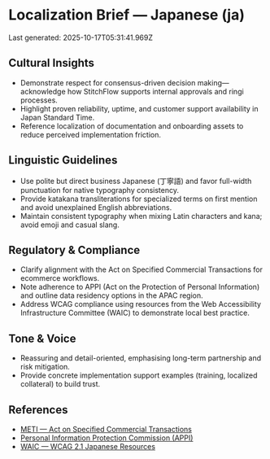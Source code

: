 # Localization Brief — Japanese (ja)

Last generated: 2025-10-17T05:31:41.969Z
## Cultural Insights

- Demonstrate respect for consensus-driven decision making—acknowledge how StitchFlow supports internal approvals and ringi processes.
- Highlight proven reliability, uptime, and customer support availability in Japan Standard Time.
- Reference localization of documentation and onboarding assets to reduce perceived implementation friction.

## Linguistic Guidelines

- Use polite but direct business Japanese (丁寧語) and favor full-width punctuation for native typography consistency.
- Provide katakana transliterations for specialized terms on first mention and avoid unexplained English abbreviations.
- Maintain consistent typography when mixing Latin characters and kana; avoid emoji and casual slang.

## Regulatory & Compliance

- Clarify alignment with the Act on Specified Commercial Transactions for ecommerce workflows.
- Note adherence to APPI (Act on the Protection of Personal Information) and outline data residency options in the APAC region.
- Address WCAG compliance using resources from the Web Accessibility Infrastructure Committee (WAIC) to demonstrate local best practice.

## Tone & Voice

- Reassuring and detail-oriented, emphasising long-term partnership and risk mitigation.
- Provide concrete implementation support examples (training, localized collateral) to build trust.

## References

- [METI — Act on Specified Commercial Transactions](https://www.meti.go.jp/english/policy/economy/consumer/act_specified_commercial_transactions.html)
- [Personal Information Protection Commission (APPI)](https://www.ppc.go.jp/en/legal/)
- [WAIC — WCAG 2.1 Japanese Resources](https://waic.jp/docs/WCAG21/Overview.html)

